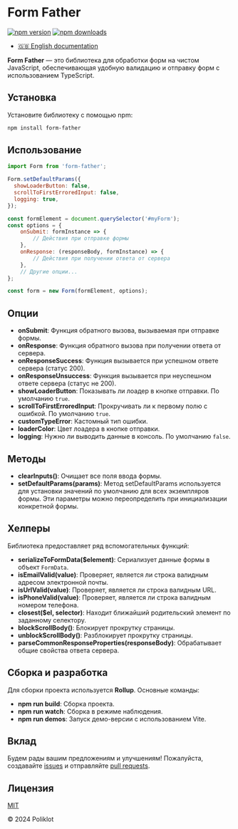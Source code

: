 # Form Father

[![npm version](https://img.shields.io/npm/v/form-father)](https://www.npmjs.com/package/form-father)
[![npm downloads](https://img.shields.io/npm/dm/form-father)](https://www.npmjs.com/package/form-father)

- [🇬🇧 English documentation](https://github.com/Poliklot/form-father/blob/master/docs/en/README.md)

**Form Father** — это библиотека для обработки форм на чистом JavaScript, обеспечивающая удобную валидацию и отправку
форм с использованием TypeScript.

## Установка

Установите библиотеку с помощью npm:

```bash
npm install form-father
```

## Использование

```javascript
import Form from 'form-father';

Form.setDefaultParams({
  showLoaderButton: false,
  scrollToFirstErroredInput: false,
  logging: true,
});

const formElement = document.querySelector('#myForm');
const options = {
	onSubmit: formInstance => {
		// Действия при отправке формы
	},
	onResponse: (responseBody, formInstance) => {
		// Действия при получении ответа от сервера
	},
	// Другие опции...
};

const form = new Form(formElement, options);
```

## Опции

- **onSubmit**: Функция обратного вызова, вызываемая при отправке формы.
- **onResponse**: Функция обратного вызова при получении ответа от сервера.
- **onResponseSuccess**: Функция вызывается при успешном ответе сервера (статус 200).
- **onResponseUnsuccess**: Функция вызывается при неуспешном ответе сервера (статус не 200).
- **showLoaderButton**: Показывать ли лоадер в кнопке отправки. По умолчанию `true`.
- **scrollToFirstErroredInput**: Прокручивать ли к первому полю с ошибкой. По умолчанию `true`.
- **customTypeError**: Кастомный тип ошибки.
- **loaderColor**: Цвет лоадера в кнопке отправки.
- **logging**: Нужно ли выводить данные в консоль. По умолчанию `false`.

## Методы

- **clearInputs()**: Очищает все поля ввода формы.
- **setDefaultParams(params)**: Метод setDefaultParams используется для установки значений по умолчанию для всех экземпляров формы. Эти параметры можно переопределить при инициализации конкретной формы.

## Хелперы

Библиотека предоставляет ряд вспомогательных функций:

- **serializeToFormData($element)**: Сериализует данные формы в объект `FormData`.
- **isEmailValid(value)**: Проверяет, является ли строка валидным адресом электронной почты.
- **isUrlValid(value)**: Проверяет, является ли строка валидным URL.
- **isPhoneValid(value)**: Проверяет, является ли строка валидным номером телефона.
- **closest($el, selector)**: Находит ближайший родительский элемент по заданному селектору.
- **blockScrollBody()**: Блокирует прокрутку страницы.
- **unblockScrollBody()**: Разблокирует прокрутку страницы.
- **parseCommonResponseProperties(responseBody)**: Обрабатывает общие свойства ответа сервера.

## Сборка и разработка

Для сборки проекта используется **Rollup**. Основные команды:

- **npm run build**: Сборка проекта.
- **npm run watch**: Сборка в режиме наблюдения.
- **npm run demos**: Запуск демо-версии с использованием Vite.

## Вклад

Будем рады вашим предложениям и улучшениям! Пожалуйста, создавайте
[issues](https://github.com/poliklot/form-father/issues) и отправляйте
[pull requests](https://github.com/poliklot/form-father/pulls).

## Лицензия

[MIT](LICENSE)

© 2024 Poliklot

